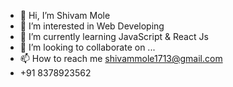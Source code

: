 - 👋 Hi, I’m Shivam Mole
- 👀 I’m interested in Web Developing
- 🌱 I’m currently learning JavaScript &  React Js
- 💞️ I’m looking to collaborate on ...
- 📫 How to reach me shivammole1713@gmail.com
- +91 8378923562

<!---
shivammole1234/shivammole1234 is a ✨ special ✨ repository because its `README.md` (this file) appears on your GitHub profile.
You can click the Preview link to take a look at your changes.
--->

